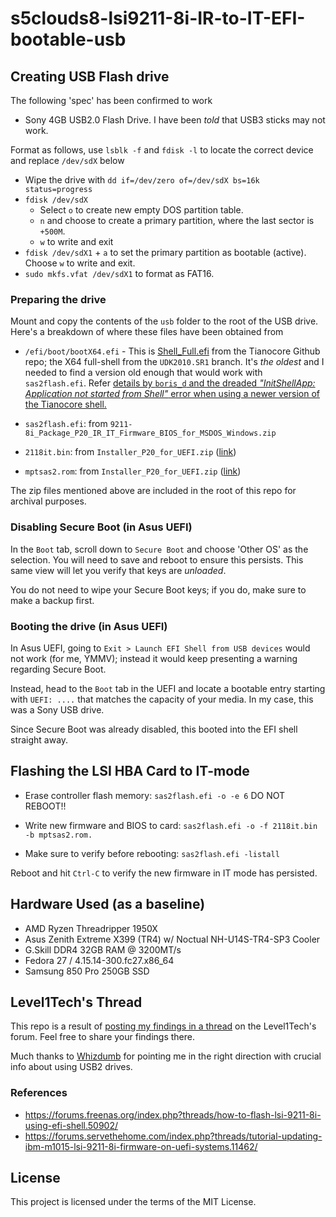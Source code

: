 # s5clouds8-lsi9211-8i-IR-to-IT-EFI-bootable-usb

## Creating USB Flash drive

The following 'spec' has been confirmed to work

- Sony 4GB USB2.0 Flash Drive.  I have been _told_ that USB3 sticks may not work.

Format as follows, use `lsblk -f` and `fdisk -l` to locate the correct device and replace `/dev/sdX` below

- Wipe the drive with `dd if=/dev/zero of=/dev/sdX bs=16k status=progress`
- `fdisk /dev/sdX`
  - Select `o` to create new empty DOS partition table.
  - `n` and choose to create a primary partition, where the last sector is `+500M`.
  - `w` to write and exit
- `fdisk /dev/sdX1` + `a` to set the primary partition as bootable (active). Choose `w` to write and exit.
- `sudo mkfs.vfat /dev/sdX1` to format as FAT16.

### Preparing the drive

Mount and copy the contents of the `usb` folder to the root of the USB drive.  Here's a breakdown of where these files have been obtained from 

- `/efi/boot/bootX64.efi` - This is [Shell_Full.efi](https://github.com/tianocore/edk2/blob/UDK2010.SR1/EdkShellBinPkg/FullShell/X64/Shell_Full.efi) from the Tianocore Github repo; the X64 full-shell from the `UDK2010.SR1` branch.  It's _the oldest_ and I needed to find a version old enough that would work with `sas2flash.efi`.  Refer [details by `boris_d` and the dreaded _"InitShellApp: Application not started from Shell"_ error when using a newer version of the Tianocore shell.](https://forums.freenas.org/index.php?threads/how-to-flash-lsi-9211-8i-using-efi-shell.50902/)

- `sas2flash.efi`: from `9211-8i_Package_P20_IR_IT_Firmware_BIOS_for_MSDOS_Windows.zip` 
- `2118it.bin`: from `Installer_P20_for_UEFI.zip` ([link](https://docs.broadcom.com/docs/12350820))
- `mptsas2.rom`: from `Installer_P20_for_UEFI.zip` ([link](https://docs.broadcom.com/docs/12350530))

The zip files mentioned above are included in the root of this repo for archival purposes.

### Disabling Secure Boot (in Asus UEFI)

In the `Boot` tab, scroll down to `Secure Boot` and choose 'Other OS' as the selection.  You will need to save and reboot to ensure this persists.  This same view will let you verify that keys are _unloaded_.

You do not need to wipe your Secure Boot keys; if you do, make sure to make a backup first.

### Booting the drive (in Asus UEFI)

In Asus UEFI,  going to `Exit > Launch EFI Shell from USB devices` would not work (for me, YMMV); instead it would keep presenting a warning regarding Secure Boot.

Instead, head to the `Boot` tab in the UEFI and locate a bootable entry starting with `UEFI: ....` that matches the capacity of your media.  In my case, this was a Sony USB drive.

Since Secure Boot was already disabled, this booted into the EFI shell straight away.

## Flashing the LSI HBA Card to IT-mode

- Erase controller flash memory: `sas2flash.efi -o -e 6` DO NOT REBOOT!!

- Write new firmware and BIOS to card: `sas2flash.efi -o -f 2118it.bin -b mptsas2.rom.`
- Make sure to verify before rebooting: `sas2flash.efi -listall`

Reboot and hit `Ctrl-C` to verify the new firmware in IT mode has persisted.

## Hardware Used (as a baseline)

- AMD Ryzen Threadripper 1950X
- Asus Zenith Extreme X399 (TR4) w/ Noctual NH-U14S-TR4-SP3 Cooler
- G.Skill DDR4 32GB RAM @ 3200MT/s
- Fedora 27 / 4.15.14-300.fc27.x86_64
- Samsung 850 Pro 250GB SSD


## Level1Tech's Thread

This repo is a result of [posting my findings in a thread](https://forum.level1techs.com/t/asus-uefi-friendly-efi-usb-no-luck-flashing-lsi9211-8i-hba-from-ir-to-it/126344/6) on the Level1Tech's forum.  Feel free to share your findings there.

Much thanks to [Whizdumb](https://forum.level1techs.com/u/Whizdumb) for pointing me in the right direction with crucial info about using USB2 drives.

### References

- https://forums.freenas.org/index.php?threads/how-to-flash-lsi-9211-8i-using-efi-shell.50902/
- https://forums.servethehome.com/index.php?threads/tutorial-updating-ibm-m1015-lsi-9211-8i-firmware-on-uefi-systems.11462/

## License

This project is licensed under the terms of the MIT License.
